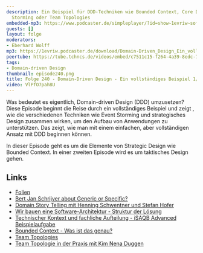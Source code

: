 ```yaml
---
description: Ein Beispiel für DDD-Techniken wie Bounded Context, Core Domain, Event
  Storming oder Team Topologies
embedded-mp3: https://www.podcaster.de/simpleplayer/?id=show~1evriw~software-architektur-im-stream~pod-7de1329602a07f8e4dcaa3130b&v=1731947570
guests: []
layout: folge
moderators:
- Eberhard Wolff
mp3: https://1evriw.podcaster.de/download/Domain-Driven_Design_Ein_vollstaendiges_Beispiel_1.mp3
peertube: https://tube.tchncs.de/videos/embed/c7511c15-f264-4a39-8edc-7b082b549139
tags:
- Domain-driven Design
thumbnail: episode240.png
title: Folge 240 - Domain-Driven Design - Ein vollständiges Beispiel 1/2
video: VlPfO7pah8U
---
```


Was bedeutet es eigentlich, Domain-driven Design (DDD) umzusetzen?
Diese Episode beginnt die Reise durch ein vollständiges Beispiel und
zeigt , wie die verschiedenen Techniken wie Event Storming und
strategisches Design zusammen wirken, um den Aufbau von Anwendungen zu
unterstützen. Das zeigt, wie man mit einem einfachen, aber
vollständigen Ansatz mit DDD beginnen können.

In dieser Episode geht es um die Elemente von Strategic Design wie
Bounded Context. In einer zweiten Episode wird es um taktisches Design
gehen.

## Links

- [Folien](https://speakerdeck.com/ewolff/domain-driven-design-a-complete-example-ba6487a4-0244-4799-9b3d-ebd75d141850)
- [Bert Jan Schrijver about Generic or
  Specific?](https://software-architektur.tv/2023/10/13/episode184.html)
- [Domain Story Telling mit Henning Schwentner und Stefan
  Hofer](https://software-architektur.tv/2020/10/09/folge021.html)
- [Wir bauen eine Software-Architektur - Struktur der
  Lösung](https://software-architektur.tv/2022/03/11/folge112.html)
- [Technischer Kontext und fachliche Aufteilung - iSAQB Advanced
  Beispielaufgabe](https://software-architektur.tv/2022/05/20/folge120.html)
- [Bounded Context - Was ist das
  genau?](https://software-architektur.tv/2024/06/14/episode220.html)
- [Team
  Topologies](https://software-architektur.tv/2024/04/18/folge213.html)
- [Team Topologie in der Praxis mit Kim Nena
  Duggen](https://software-architektur.tv/2024/09/16/episode230.html)
